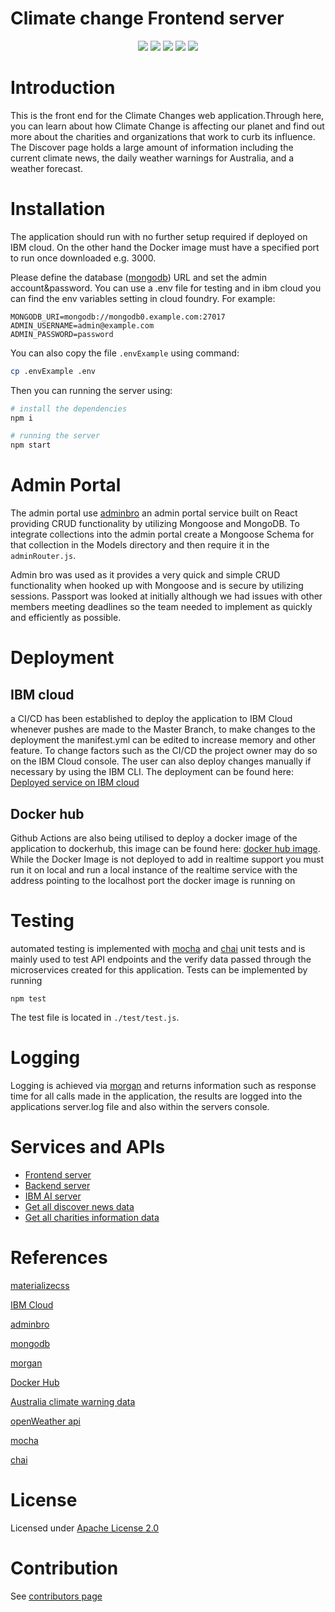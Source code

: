 # Climate change Frontend server

<p align="center">
    <a href="https://github.com/ClimateChangeWeb/FrontendServer/graphs/contributors" alt="Contributors">
        <img src="	https://img.shields.io/github/contributors/ClimateChangeWeb/FrontendServer" /></a>

   <a href="https://github.com/ClimateChangeWeb/FrontendServer/issues" alt="Issues">
        <img src="https://img.shields.io/github/issues/ClimateChangeWeb/FrontendServer" /></a>

  <a href="https://github.com/ClimateChangeWeb/FrontendServer/blob/master/LICENSE" alt="License">
        <img src="https://img.shields.io/github/license/ClimateChangeWeb/FrontendServer" /></a>
  
  <a href="https://github.com/ClimateChangeWeb/FrontendServer/actions/workflows/dockerDeploy.yml" alt="License">
        <img src= "https://github.com/ClimateChangeWeb/FrontendServer/actions/workflows/dockerDeploy.yml/badge.svg"/></a>
  
  <a href= "https://github.com/ClimateChangeWeb/FrontendServer/actions/workflows/unitTesting.yml" alt="License">
        <img src= "https://github.com/ClimateChangeWeb/FrontendServer/actions/workflows/unitTesting.yml/badge.svg"/></a>
  
</p>

# Introduction

This is the front end for the Climate Changes web application.Through here, you can learn about how Climate Change is affecting our planet and find out more about the charities and organizations that work to curb its influence. The Discover page holds a large amount of information including the current climate news, the daily weather warnings for Australia, and a weather forecast.

# Installation

The application should run with no further setup required if deployed on IBM cloud. On the other hand the Docker image must have a specified port to run once downloaded e.g. 3000.

Please define the database ([mongodb](https://www.mongodb.com/)) URL and set the admin account&password. You can use a .env file for testing and in ibm cloud you can find the env variables setting in cloud foundry. For example:

```
MONGODB_URI=mongodb://mongodb0.example.com:27017
ADMIN_USERNAME=admin@example.com
ADMIN_PASSWORD=password
```

You can also copy the file `.envExample` using command:

```bash
cp .envExample .env
```

Then you can running the server using:

```bash
# install the dependencies
npm i

# running the server
npm start
```

# Admin Portal

The admin portal use [adminbro](https://adminbro.com/) an admin portal service built on React providing CRUD functionality by utilizing Mongoose and MongoDB. To integrate collections into the admin portal create a Mongoose Schema for that collection in the Models directory and then require it in the `adminRouter.js`.

Admin bro was used as it provides a very quick and simple CRUD functionality when hooked up with Mongoose and is secure by utilizing sessions. Passport was looked at initially although we had issues with other members meeting deadlines so the team needed to implement as quickly and efficiently as possible.

# Deployment

## IBM cloud

a CI/CD has been established to deploy the application to IBM Cloud whenever pushes are made to the Master Branch, to make changes to the deployment the manifest.yml can be edited to increase memory and other feature. To change factors such as the CI/CD the project owner may do so on the IBM Cloud console.
The user can also deploy changes manually if necessary by using the IBM CLI. The deployment can be found here: [Deployed service on IBM cloud](https://climate-change-frontend.us-south.cf.appdomain.cloud/)

## Docker hub

Github Actions are also being utilised to deploy a docker image of the application to dockerhub, this image can be found here: [docker hub image](https://hub.docker.com/r/ergourrrr/climate-change-frontend). While the Docker Image is not deployed to add in realtime support you must run it on local and run a local instance of the realtime service with the address pointing to the localhost port the docker image is running on

# Testing

automated testing is implemented with [mocha](https://mochajs.org/) and [chai](https://www.chaijs.com/) unit tests and is mainly used to test API endpoints and the verify data passed through the microservices created for this application. Tests can be implemented by running

```
npm test
```

The test file is located in `./test/test.js`.

# Logging

Logging is achieved via [morgan](https://github.com/expressjs/morgan) and returns information such as response time for all calls made in the application, the results are logged into the applications server.log file and also within the servers console.

# Services and APIs

- [Frontend server](https://climate-change-frontend.us-south.cf.appdomain.cloud/)
- [Backend server](https://climate-change-backend.us-south.cf.appdomain.cloud/)
- [IBM AI server](https://ibm-ai.us-south.cf.appdomain.cloud/)
- [Get all discover news data](https://us-south.functions.appdomain.cloud/api/v1/web/21aa5286-66d7-41a8-b547-3e067029a6bc/default/getDicoverNews)
- [Get all charities information data](https://us-south.functions.appdomain.cloud/api/v1/web/21aa5286-66d7-41a8-b547-3e067029a6bc/default/getCharities)

# References

[materializecss](https://materializecss.com/)

[IBM Cloud](https://www.ibm.com/cloud)

[adminbro](https://adminbro.com/)

[mongodb](https://www.mongodb.com/)

[morgan](https://github.com/expressjs/morgan)

[Docker Hub](https://hub.docker.com/)

[Australia climate warning data](http://www.bom.gov.au/rss/?ref=ftr)

[openWeather api](https://openweathermap.org/api)

[mocha](https://mochajs.org/)

[chai](https://www.chaijs.com/)

# License

Licensed under [Apache License 2.0](https://github.com/ClimateChangeWeb/FrontendServer/blob/master/LICENSE)

# Contribution

See [contributors page](https://github.com/ClimateChangeWeb/FrontendServer/graphs/contributors)
